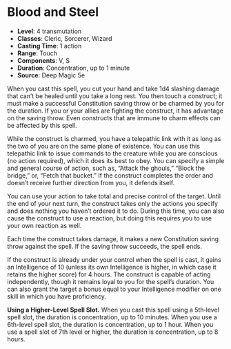 # Blood and Steel

- **Level**: 4 transmutation
- **Classes**: Cleric, Sorcerer, Wizard
- **Casting Time**: 1 action
- **Range**: Touch
- **Components**: V, S
- **Duration**: Concentration, up to 1 minute
- **Source**: Deep Magic 5e

When you cast this spell, you cut your hand and take 1d4 slashing damage that can’t be healed until you take a long rest. You then touch a construct; it must make a successful Constitution saving throw or be charmed by you for the duration. If you or your allies are fighting the construct, it has advantage on the saving throw. Even constructs that are immune to charm effects can be affected by this spell.

While the construct is charmed, you have a telepathic link with it as long as the two of you are on the same plane of existence. You can use this telepathic link to issue commands to the creature while you are conscious (no action required), which it does its best to obey. You can specify a simple and general course of action, such as, “Attack the ghouls,” “Block the bridge,” or, “Fetch that bucket.” If the construct completes the order and doesn’t receive further direction from you, it defends itself.

You can use your action to take total and precise control of the target. Until the end of your next turn, the construct takes only the actions you specify and does nothing you haven’t ordered it to do. During this time, you can also cause the construct to use a reaction, but doing this requires you to use your own reaction as well.

Each time the construct takes damage, it makes a new Constitution saving throw against the spell. If the saving throw succeeds, the spell ends.

If the construct is already under your control when the spell is cast, it gains an Intelligence of 10 (unless its own Intelligence is higher, in which case it retains the higher score) for 4 hours. The construct is capable of acting independently, though it remains loyal to you for the spell’s duration. You can also grant the target a bonus equal to your Intelligence modifier on one skill in which you have proficiency.

**Using a Higher-Level Spell Slot.** When you cast this spell using a 5th‑level spell slot, the duration is concentration, up to 10 minutes. When you use a 6th-level spell slot, the duration is concentration, up to 1 hour. When you use a spell slot of 7th level or higher, the duration is concentration, up to 8 hours.
